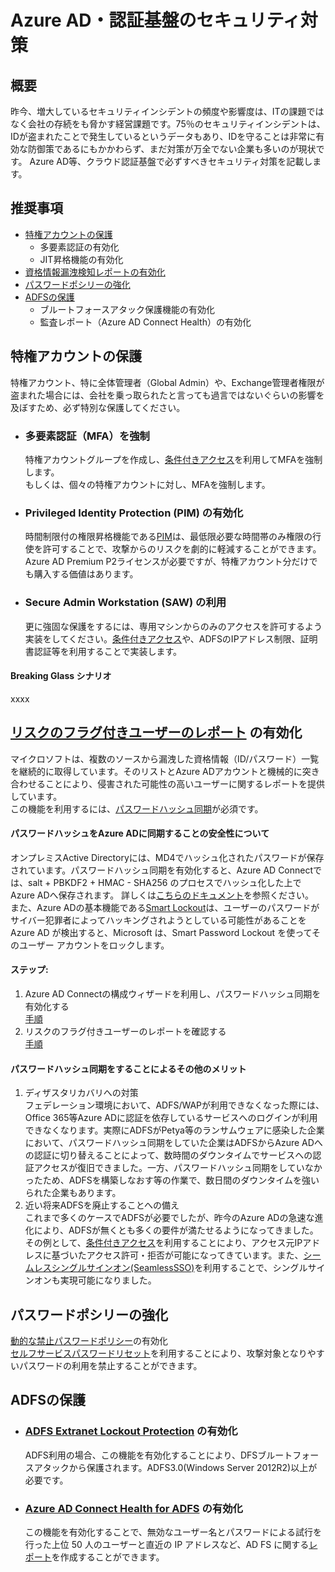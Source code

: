 # Azure AD・認証基盤のセキュリティ対策

## 概要
昨今、増大しているセキュリティインシデントの頻度や影響度は、ITの課題ではなく会社の存続をも脅かす経営課題です。75％のセキュリティインシデントは、IDが盗まれたことで発生しているというデータもあり、IDを守ることは非常に有効な防御策であるにもかかわらず、まだ対策が万全でない企業も多いのが現状です。
Azure AD等、クラウド認証基盤で必ずすべきセキュリティ対策を記載します。
## 推奨事項
* [特権アカウントの保護](#特権アカウントの保護)
    * 多要素認証の有効化
    * JIT昇格機能の有効化
* [資格情報漏洩検知レポートの有効化](#資格情報漏洩検知レポートの有効化)
* [パスワードポシリーの強化](#パスワードポシリーの強化)
* [ADFSの保護](#ADFSの保護)
    * ブルートフォースアタック保護機能の有効化
    * 監査レポート（Azure AD Connect Health）の有効化


## 特権アカウントの保護
特権アカウント、特に全体管理者（Global Admin）や、Exchange管理者権限が盗まれた場合には、会社を乗っ取られたと言っても過言ではないぐらいの影響を及ぼすため、必ず特別な保護してください。
* ### 多要素認証（MFA）を強制
    特権アカウントグループを作成し、[条件付きアクセス](https://docs.microsoft.com/ja-jp/azure/active-directory/active-directory-conditional-access-azure-portal)を利用してMFAを強制します。  
    もしくは、個々の特権アカウントに対し、MFAを強制します。
* ### Privileged Identity Protection (PIM) の有効化  
    時間制限付の権限昇格機能である[PIM](https://docs.microsoft.com/ja-jp/azure/active-directory/privileged-identity-management/active-directory-securing-privileged-access)は、最低限必要な時間帯のみ権限の行使を許可することで、攻撃からのリスクを劇的に軽減することができます。Azure AD Premium P2ライセンスが必要ですが、特権アカウント分だけでも購入する価値はあります。  
* ### Secure Admin Workstation (SAW) の利用  
    更に強固な保護をするには、専用マシンからのみのアクセスを許可するよう実装をしてください。[条件付きアクセス](https://docs.microsoft.com/ja-jp/azure/active-directory/active-directory-conditional-access-azure-portal)や、ADFSのIPアドレス制限、証明書認証等を利用することで実装します。
#### Breaking Glass シナリオ
xxxx

## [リスクのフラグ付きユーザーのレポート](https://docs.microsoft.com/ja-jp/azure/active-directory/active-directory-identityprotection#users-flagged-for-risk) の有効化
マイクロソフトは、複数のソースから漏洩した資格情報（ID/パスワード）一覧を継続的に取得しています。そのリストとAzure ADアカウントと機械的に突き合わせることにより、侵害された可能性の高いユーザーに関するレポートを提供しています。  
この機能を利用するには、[パスワードハッシュ同期](https://docs.microsoft.com/ja-jp/azure/active-directory/connect/active-directory-aadconnectsync-implement-password-synchronization)が必須です。


#### パスワードハッシュをAzure ADに同期することの安全性について
オンプレミスActive Directoryには、MD4でハッシュ化されたパスワードが保存されています。パスワードハッシュ同期を有効化すると、Azure AD Connectでは、salt + PBKDF2 + HMAC - SHA256 のプロセスでハッシュ化した上でAzure ADへ保存されます。
詳しくは[こちらのドキュメント](https://docs.microsoft.com/ja-jp/azure/active-directory/connect/active-directory-aadconnectsync-implement-password-synchronization#how-password-synchronization-works)を参照ください。  
また、Azure ADの基本機能である[Smart Lockout](https://docs.Microsoft.com/ja-jp/azure/active-directory/active-directory-secure-passwords#azure-ad-password-protections)は、ユーザーのパスワードがサイバー犯罪者によってハッキングされようとしている可能性があることを Azure AD が検出すると、Microsoft は、Smart Password Lockout を使ってそのユーザー アカウントをロックします。

#### ステップ:
1. Azure AD Connectの構成ウィザードを利用し、パスワードハッシュ同期を有効化する  
[手順](https://docs.microsoft.com/ja-jp/azure/active-directory/connect/active-directory-aadconnectsync-implement-password-synchronization#enable-password-synchronization)
2. リスクのフラグ付きユーザーのレポートを確認する  
[手順](https://docs.microsoft.com/ja-jp/azure/active-directory/active-directory-reporting-security-user-at-risk)

#### パスワードハッシュ同期をすることによるその他のメリット  
1. ディザスタリカバリへの対策  
フェデレーション環境において、ADFS/WAPが利用できなくなった際には、Office 365等Azure ADに認証を依存しているサービスへのログインが利用できなくなります。実際にADFSがPetya等のランサムウェアに感染した企業において、パスワードハッシュ同期をしていた企業はADFSからAzure ADへの認証に切り替えることによって、数時間のダウンタイムでサービスへの認証アクセスが復旧できました。一方、パスワードハッシュ同期をしていなかったため、ADFSを構築しなおす等の作業で、数日間のダウンタイムを強いられた企業もあります。
2. 近い将来ADFSを廃止することへの備え  
これまで多くのケースでADFSが必要でしたが、昨今のAzure ADの急速な進化により、ADFSが無くとも多くの要件が満たせるようになってきました。その例として、[条件付きアクセス](https://docs.microsoft.com/ja-jp/azure/active-directory/active-directory-conditional-access-azure-portal)を利用することにより、アクセス元IPアドレスに基づいたアクセス許可・拒否が可能になってきています。また、[シームレスシングルサインオン(SeamlessSSO)](https://docs.microsoft.com/ja-jp/azure/active-directory/connect/active-directory-aadconnect-sso)を利用することで、シングルサインオンも実現可能になりました。

## パスワードポシリーの強化
[動的な禁止パスワードポリシー](https://docs.microsoft.com/ja-jp/azure/active-directory/active-directory-secure-passwords)の有効化   
[セルフサービスパスワードリセット](https://docs.microsoft.com/ja-jp/azure/active-directory/active-directory-passwords-overview)を利用することにより、攻撃対象となりやすいパスワードの利用を禁止することができます。  
## ADFSの保護
* ### [ADFS Extranet Lockout Protection](https://docs.microsoft.com/ja-jp/windows-server/identity/ad-fs/operations/configure-ad-fs-extranet-lockout-protection) の有効化  
    ADFS利用の場合、この機能を有効化することにより、DFSブルートフォースアタックから保護されます。ADFS3.0(Windows Server 2012R2)以上が必要です。  
* ### [Azure AD Connect Health for ADFS](https://docs.microsoft.com/ja-jp/azure/active-directory/connect-health/active-directory-aadconnect-health) の有効化  
    この機能を有効化することで、無効なユーザー名とパスワードによる試行を行った上位 50 人のユーザーと直近の IP アドレスなど、AD FS に関する[レポート](https://docs.microsoft.com/ja-jp/azure/active-directory/connect-health/active-directory-aadconnect-health-adfs)を作成することができます。